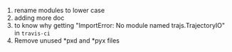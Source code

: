 1. rename modules to lower case
2. adding more doc
3. to know why getting "ImportError: No module named trajs.TrajectoryIO" in `travis-ci`
4. Remove unused *pxd and *pyx files 